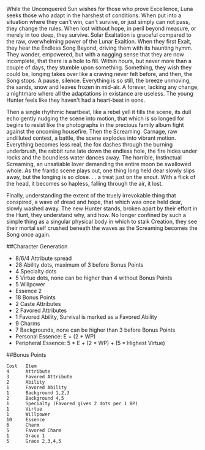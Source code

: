 While the Unconquered Sun wishes for those who prove Excellence, Luna seeks those who adapt in the harshest of conditions.
When put into a situation where they can't win, can't survive, or just simply can not pass, they change the rules.
When lost without hope, in peril beyond measure, or merely in too deep, they survive.
Solar Exaltation is graceful compared to the raw, overwhelming power of the Lunar Exaltion.
When they first Exalt, they hear the Endless Song Beyond, driving them with its haunting hymm.
They wander, empowered, but with a nagging sense that they are now incomplete, that there is a hole to fill.
Within hours, but never more than a couple of days, they stumble upon something.
Something, they wish they could be, longing takes over like a craving never felt before, and then, the Song stops.
A pause, silence.
Everything is so still, the breeze unmoving, the sands, snow and leaves frozen in mid-air.
A forever, lacking any change, a nightmare where all the adaptations in existance are useless.
The young Hunter feels like they haven't had a heart-beat in eons.

Then a single rhythmic heartbeat, like a rebel yell it fills the scene, its dull echo gently nudging the scene into motion, that which is so longed for begins to resist like the photographs in the precious family album fight against the oncoming housefire.
Then the Screaming.
Carnage, raw undilluted contest, a battle, the scene explodes into vibrant motion.
Everything becomes less real, the fox dashes through the burning underbrush, the rabbit runs late down the endless hole, the fire hides under rocks and the boundless water dances away.
The horrible, Instinctual Screaming, an unsatiable lover demanding the entire moon be swallowed whole.
As the frantic scene plays out, one thing long held dear slowly slips away, but the longing is so close. . . a treat just on the snout.
With a flick of the head, it becomes so hapless, falling through the air, it lost.

Finally, understanding the extent of the truely irrevokable thing that conspired, a wave of dread and hope, that which was once held dear, slowly washed away.
The new Hunter stands, broken apart by their effort in the Hunt, they understand why, and how.
No longer confined by such a simple thing as a singular physical body in which to stalk Creation, they see their mortal self crushed beneath the waves as the Screaming becomes the Song once again.

##Character Generation

 * 8/6/4 Attribute spread
 * 28 Ability dots, maximum of 3 before Bonus Points
 * 4 Specialty dots
 * 5 Virtue dots, none can be higher than 4 without Bonus Points
 * 5 Willpower
 * Essence 2
 * 18 Bonus Points
 * 2 Caste Attributes
 * 2 Favored Attributes
 * 1 Favored Ability, Survival is marked as a Favored Ability
 * 9 Charms
 * 7 Backgrounds, none can be higher than 3 before Bonus Points
 * Personal Essence: E + (2 * WP)
 * Peripheral Essence: 5 * E + (2 * WP) + (5 * Highest Virtue)

##Bonus Points

    Cost   Item
    4      Attribute
    3      Favored Attribute
    2      Ability
    1      Favored Ability
    1      Background 1,2,3
    2      Background 4,5
    1      Specialty (Favored gives 2 dots per 1 BP)
    1      Virtue
    1      Willpower
    10     Essence
    6      Charm
    5      Favored Charm
    1      Grace 1
    5      Grace 2,3,4,5
